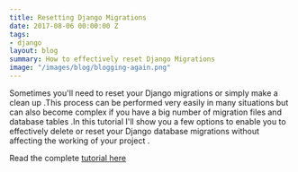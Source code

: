 ```yaml
---
title: Resetting Django Migrations
date: 2017-08-06 00:00:00 Z
tags:
- django
layout: blog
summary: How to effectively reset Django Migrations
image: "/images/blog/blogging-again.png"
---
```


Sometimes you'll need to reset your Django migrations or simply make a clean up .This process can be performed 
very easily in many situations but can also become complex if you have a big number of migration files and database
tables .In this tutorial I'll show you a few options to enable you to effectively delete or reset your Django database migrations 
without affecting the working of your project .

Read the complete [tutorial here](https://www.techiediaries.com/resetting-django-migrations)



